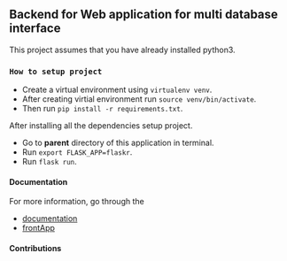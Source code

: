 ## Backend for Web application for multi database interface


This project assumes that you have already installed python3.

### `How to setup project`

- Create a virtual environment using `virtualenv venv`.
- After creating virtial environment run `source venv/bin/activate`.
- Then run `pip install -r requirements.txt`.

After installing all the dependencies setup project.
- Go to **parent** directory of this application in terminal.
- Run `export FLASK_APP=flaskr`.
- Run `flask run`.


#### Documentation

For more information, go through the
- [documentation](https://github.com/Hrtkk/DDI-backend/tree/master/docs)
- [frontApp](https://github.com/Hrtkk/DDI-frontend)

#### Contributions
